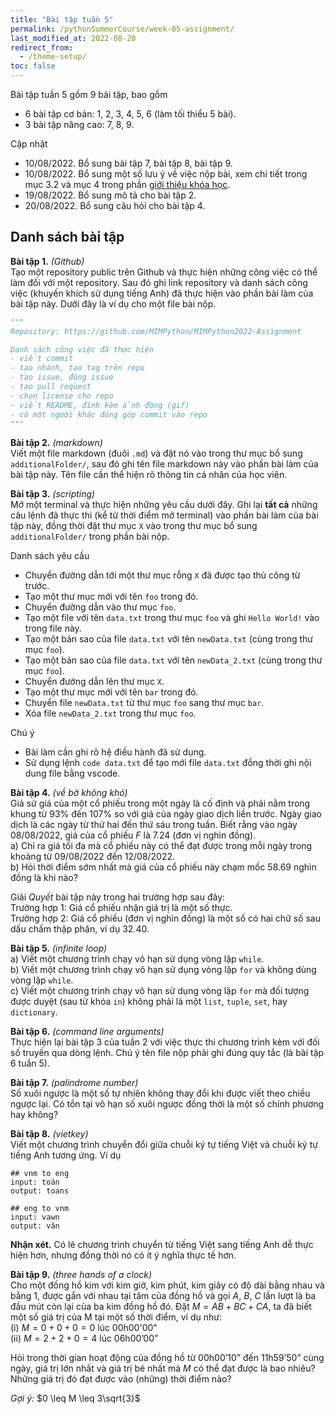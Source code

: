 ```yaml
---
title: "Bài tập tuần 5"
permalink: /pythonSummerCourse/week-05-assignment/
last_modified_at: 2022-08-20
redirect_from:
  - /theme-setup/
toc: false
---
```



Bài tập tuần 5 gồm 9 bài tập, bao gồm
- 6 bài tập cơ bản: 1, 2, 3, 4, 5, 6 (làm tối thiểu 5 bài).
- 3 bài tập nâng cao: 7, 8, 9.

Cập nhật
- 10/08/2022. Bổ sung bài tập 7, bài tập 8, bài tập 9.
- 10/08/2022. Bổ sung một số lưu ý về việc nộp bài, xem chi tiết trong mục 3.2 và mục 4 trong phần [giới thiệu khóa học](/pythonSummerCourse/).
- 19/08/2022. Bổ sung mô tả cho bài tập 2.
- 20/08/2022. Bổ sung câu hỏi cho bài tập 4.


## Danh sách bài tập

**Bài tập 1.** *(Github)* \
Tạo một repository public trên Github và thực hiện những công việc có thể làm đối với một repository. Sau đó ghi link repository và danh sách công việc (khuyến khích sử dụng tiếng Anh) đã thực hiện vào phần bài làm của bài tập này. Dưới đây là ví dụ cho một file bài nộp.

```py
"""
Repository: https://github.com/MIMPython/MIMPython2022-Assignment

Danh sách công việc đã thực hiện
- viết commit
- tạo nhánh, tạo tag trên repo
- tạo issue, đóng issue
- tạo pull request
- chọn license cho repo
- viết README, đính kèm ảnh động (gif)
- có một người khác đóng góp commit vào repo
"""
```

**Bài tập 2.** *(markdown)* \
Viết một file markdown (đuôi `.md`) và đặt nó vào trong thư mục bổ sung `additionalFolder/`, sau đó ghi tên file markdown này vào phần bài làm của bài tập này. Tên file cần thể hiện rõ thông tin cá nhân của học viên.

**Bài tập 3.** *(scripting)* \
Mở một terminal và thực hiện những yêu cầu dưới đây. Ghi lại **tất cả** những câu lệnh đã thực thi (kể từ thời điểm mở terminal) vào phần bài làm của bài tập này, đồng thời đặt thư mục `X` vào trong thư mục bổ sung `additionalFolder/` trong phần bài nộp.

Danh sách yêu cầu
- Chuyển đường dẫn tới một thư mục rỗng `X` đã được tạo thủ công từ trước.
- Tạo một thư mục mới với tên `foo` trong đó.
- Chuyển đường dẫn vào thư mục `foo`.
- Tạo một file với tên `data.txt` trong thư mục `foo` và ghi `Hello World!` vào trong file này.
- Tạo một bản sao của file `data.txt` với tên `newData.txt` (cùng trong thư mục `foo`).
- Tạo một bản sao của file `data.txt` với tên `newData_2.txt` (cùng trong thư mục `foo`).
- Chuyển đường dẫn lên thư mục `X`.
- Tạo một thư mục mới với tên `bar` trong đó.
- Chuyển file `newData.txt` từ thư mục `foo` sang thư mục `bar`.
- Xóa file `newData_2.txt` trong thư mục `foo`.

Chú ý
- Bài làm cần ghi rõ hệ điều hành đã sử dụng.
- Sử dụng lệnh `code data.txt` để tạo mới file `data.txt` đồng thời ghi nội dung file bằng vscode.


**Bài tập 4.** *(về bờ không khó)* \
Giả sử giá của một cổ phiếu trong một ngày là cố định và phải nằm trong khung từ $93\%$ đến $107\%$ so với giá của ngày giao dịch liền trước. Ngày giao dịch là các ngày từ thứ hai đến thứ sáu trong tuần. Biết rằng vào ngày 08/08/2022, giá của cổ phiếu _F_ là 7.24 (đơn vị nghìn đồng). \
a) Chỉ ra giá tối đa mà cổ phiếu này có thể đạt được trong mỗi ngày trong khoảng từ 09/08/2022 đến 12/08/2022. \
b) Hỏi thời điểm sớm nhất mà giá của cổ phiếu này chạm mốc 58.69 nghìn đồng là khi nào?

Giải _Quyết_ bài tập này trong hai trường hợp sau đây: \
Trường hợp 1: Giá cổ phiếu nhận giá trị là một số thực. \
Trường hợp 2: Giá cổ phiếu (đơn vị nghìn đồng) là một số có hai chữ số sau dấu chấm thập phân, ví dụ $32.40$.


**Bài tập 5.** *(infinite loop)* \
a) Viết một chương trình chạy vô hạn sử dụng vòng lặp `while`. \
b) Viết một chương trình chạy vô hạn sử dụng vòng lặp `for` và không dùng vòng lặp `while`. \
c) Viết một chương trình chạy vô hạn sử dụng vòng lặp `for` mà đối tượng được duyệt (sau từ khóa `in`) không phải là một `list`, `tuple`, `set`, hay `dictionary`.


**Bài tập 6.** *(command line arguments)* \
Thực hiện lại bài tập 3 của tuần 2 với việc thực thi chương trình kèm với đối số truyền qua dòng lệnh. Chú ý tên file nộp phải ghi đúng quy tắc (là bài tập 6 tuần 5).


**Bài tập 7.** *(palindrome number)* \
Số xuôi ngược là một số tự nhiên không thay đổi khi được viết theo chiều ngược lại. Có tồn tại vô hạn số xuôi ngược đồng thời là một số chính phương hay không?


**Bài tập 8.** *(vietkey)* \
Viết một chương trình chuyển đổi giữa chuỗi ký tự tiếng Việt và chuỗi ký tự tiếng Anh tương ứng. Ví dụ

```
## vnm to eng
input: toán
output: toans

## eng to vnm
input: vawn
output: văn
```

**Nhận xét.** Có lẽ chương trình chuyển từ tiếng Việt sang tiếng Anh dễ thực hiện hơn, nhưng đồng thời nó có ít ý nghĩa thực tế hơn.


**Bài tập 9.** *(three hands of a clock)* \
Cho một đồng hồ kim với kim giờ, kim phút, kim giây có độ dài bằng nhau và bằng 1, được gắn với nhau tại tâm của đồng hồ và gọi $A$, $B$, $C$ lần lượt là ba đầu mút còn lại của ba kim đồng hồ đó. Đặt $M = AB + BC + CA$, ta đã biết một số giá trị của M tại một số thời điểm, ví dụ như: \
(i) $M = 0 + 0 + 0 = 0$ lúc 00h00'00" \
(ii) $M = 2 + 2 + 0 = 4$ lúc 06h00’00”

Hỏi trong thời gian hoạt động của đồng hồ từ 00h00’10” đến 11h59’50” cùng ngày, giá trị lớn nhất và giá trị bé nhất mà $M$ có thể đạt được là bao nhiêu? Những giá trị đó đạt được vào (những) thời điểm nào?

*Gợi ý:* $0 \leq M \leq 3\sqrt{3}$
